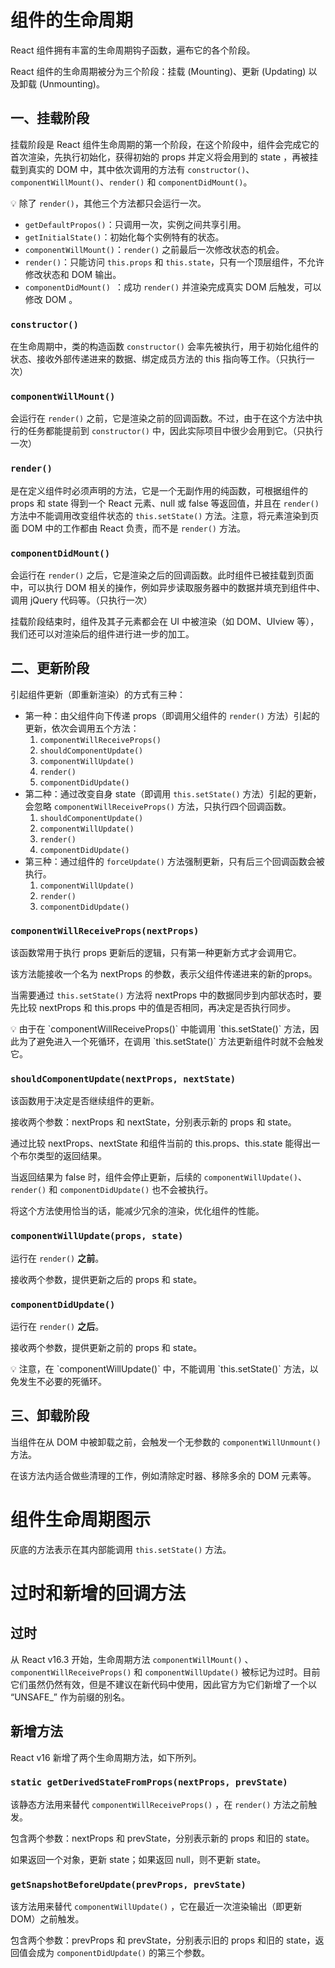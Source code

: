 # 组件的生命周期

React 组件拥有丰富的生命周期钩子函数，遍布它的各个阶段。

React 组件的生命周期被分为三个阶段：挂载 (Mounting)、更新 (Updating) 以及卸载 (Unmounting)。

## 一、**挂载阶段**

挂载阶段是 React 组件生命周期的第一个阶段，在这个阶段中，组件会完成它的首次渲染，先执行初始化，获得初始的 props 并定义将会用到的 state ，再被挂载到真实的 DOM 中，其中依次调用的方法有 `constructor()`、`componentWillMount()`、`render()` 和 `componentDidMount()`。

💡 除了 `render()`，其他三个方法都只会运行一次。

-  `getDefaultPropos()`：只调用一次，实例之间共享引用。
-  `getInitialState()`：初始化每个实例特有的状态。
-  `componentWillMount()`：`render()` 之前最后一次修改状态的机会。
-  `render()`：只能访问 `this.props` 和 `this.state`，只有一个顶层组件，不允许修改状态和 DOM 输出。
-  `componentDidMount() `：成功 ` render() ` 并渲染完成真实 DOM 后触发，可以修改 DOM 。

### **`constructor()`**

在生命周期中，类的构造函数 `constructor()` 会率先被执行，用于初始化组件的状态、接收外部传递进来的数据、绑定成员方法的 this 指向等工作。（只执行一次）

### **`componentWillMount()`**

会运行在 `render()` 之前，它是渲染之前的回调函数。不过，由于在这个方法中执行的任务都能提前到 `constructor()` 中，因此实际项目中很少会用到它。（只执行一次）

### **`render()`**

是在定义组件时必须声明的方法，它是一个无副作用的纯函数，可根据组件的 props 和 state 得到一个 React 元素、null 或 false 等返回值，并且在 `render()` 方法中不能调用改变组件状态的 `this.setState()` 方法。注意，将元素渲染到页面 DOM 中的工作都由 React 负责，而不是 `render()` 方法。

### **`componentDidMount()`**

会运行在 `render()` 之后，它是渲染之后的回调函数。此时组件已被挂载到页面中，可以执行 DOM 相关的操作，例如异步读取服务器中的数据并填充到组件中、调用 jQuery 代码等。（只执行一次）

挂载阶段结束时，组件及其子元素都会在 UI 中被渲染（如 DOM、UIview 等），我们还可以对渲染后的组件进行进一步的加工。

## 二、更新阶段

引起组件更新（即重新渲染）的方式有三种：

- 第一种：由父组件向下传递 props（即调用父组件的 `render()` 方法）引起的更新，依次会调用五个方法：
    1. `componentWillReceiveProps()`
    2. `shouldComponentUpdate()`
    3. `componentWillUpdate()`
    4. `render()`
    5. `componentDidUpdate()`
- 第二种：通过改变自身 state（即调用 `this.setState()` 方法）引起的更新，会忽略 `componentWillReceiveProps()` 方法，只执行四个回调函数。
    1. `shouldComponentUpdate()`
    2. `componentWillUpdate()`
    3. `render()`
    4. `componentDidUpdate()`
- 第三种：通过组件的 `forceUpdate()` 方法强制更新，只有后三个回调函数会被执行。
    1. `componentWillUpdate()`
    2. `render()`
    3. `componentDidUpdate()`

### **`componentWillReceiveProps(nextProps)`**

该函数常用于执行 props 更新后的逻辑，只有第一种更新方式才会调用它。

该方法能接收一个名为 nextProps 的参数，表示父组件传递进来的新的props。

当需要通过 `this.setState()` 方法将 nextProps 中的数据同步到内部状态时，要先比较 nextProps 和 this.props 中的值是否相同，再决定是否执行同步。

<aside>
💡 由于在 `componentWillReceiveProps()` 中能调用 `this.setState()` 方法，因此为了避免进入一个死循环，在调用 `this.setState()` 方法更新组件时就不会触发它。

</aside>

### **`shouldComponentUpdate(nextProps, nextState)`**

该函数用于决定是否继续组件的更新。

接收两个参数：nextProps 和 nextState，分别表示新的 props 和 state。

通过比较 nextProps、nextState 和组件当前的 this.props、this.state 能得出一个布尔类型的返回结果。

当返回结果为 false 时，组件会停止更新，后续的 `componentWillUpdate()`、`render()` 和 `componentDidUpdate()` 也不会被执行。

将这个方法使用恰当的话，能减少冗余的渲染，优化组件的性能。

### **`componentWillUpdate(props, state)`**

运行在 `render()` **之前**。

接收两个参数，提供更新之后的 props 和 state。

### **`componentDidUpdate()`**

运行在 `render()` **之后**。

接收两个参数，提供更新之前的 props 和 state。

<aside>
💡 注意，在 `componentWillUpdate()` 中，不能调用 `this.setState()` 方法，以免发生不必要的死循环。

</aside>

## 三、卸载阶段

当组件在从 DOM 中被卸载之前，会触发一个无参数的 `componentWillUnmount()` 方法。

在该方法内适合做些清理的工作，例如清除定时器、移除多余的 DOM 元素等。

# 组件生命周期图示

灰底的方法表示在其内部能调用 `this.setState()` 方法。

# 过时和新增的回调方法

## **过时**

从 React v16.3 开始，生命周期方法 `componentWillMount()` 、`componentWillReceiveProps()` 和 `componentWillUpdate()` 被标记为过时。目前它们虽然仍然有效，但是不建议在新代码中使用，因此官方为它们新增了一个以 “UNSAFE_” 作为前缀的别名。

## **新增方法**

React v16 新增了两个生命周期方法，如下所列。

### **`static getDerivedStateFromProps(nextProps, prevState)`**

该静态方法用来替代 `componentWillReceiveProps()` ，在 `render()` 方法之前触发。

包含两个参数：nextProps 和 prevState，分别表示新的 props 和旧的 state。

如果返回一个对象，更新 state；如果返回 null，则不更新 state。

### **`getSnapshotBeforeUpdate(prevProps, prevState)`**

该方法用来替代 `componentWillUpdate()` ，它在最近一次渲染输出（即更新DOM）之前触发。

包含两个参数：prevProps 和 prevState，分别表示旧的 props 和旧的 state，返回值会成为 `componentDidUpdate()` 的第三个参数。